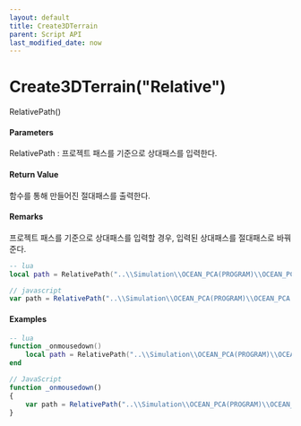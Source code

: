 ```yaml
---
layout: default
title: Create3DTerrain
parent: Script API
last_modified_date: now
---
```

# Create3DTerrain\("Relative"\)

RelativePath\(\)

#### Parameters

RelativePath : 프로젝트 패스를 기준으로 상대패스를 입력한다.

#### Return Value

함수를 통해 만들어진 절대패스를 출력한다.

#### Remarks
프로젝트 패스를 기준으로 상대패스를 입력할 경우, 입력된 상대패스를 절대패스로 바꿔준다.


```lua
-- lua
local path = RelativePath("..\\Simulation\\OCEAN_PCA(PROGRAM)\\OCEAN_PCA.exe")
```

```js
// javascript
var path = RelativePath("..\\Simulation\\OCEAN_PCA(PROGRAM)\\OCEAN_PCA.exe")
```

#### 

#### Examples

```lua
-- lua
function _onmousedown()
    local path = RelativePath("..\\Simulation\\OCEAN_PCA(PROGRAM)\\OCEAN_PCA.exe")
end
```

```js
// JavaScript
function _onmousedown()
{    
    var path = RelativePath("..\\Simulation\\OCEAN_PCA(PROGRAM)\\OCEAN_PCA.exe");
}
```



